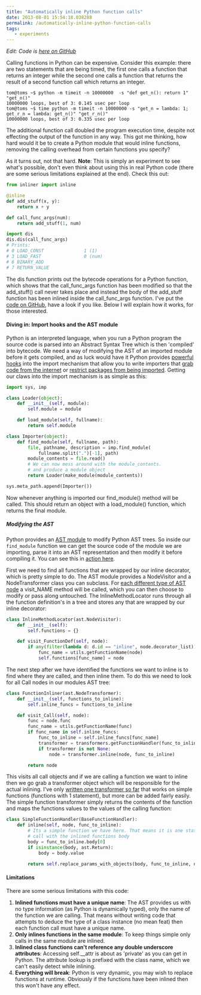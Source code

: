 ```yaml
---
title: "Automatically inline Python function calls"
date: 2013-08-01 15:54:18.038288
permalink: /automatically-inline-python-function-calls
tags:
   - experiments
---
```


*Edit: Code is [here on GitHub](https://github.com/orf/inliner)*

Calling functions in Python can be expensive. Consider this example: there are two statements that are being timed, the first one calls a function that returns an integer while the second one calls a function that returns the result of a second function call which returns an integer. 

~~~~shell
tom@toms ~$ python -m timeit -n 10000000  -s "def get_n(): return 1" "get_n()"
10000000 loops, best of 3: 0.145 usec per loop
tom@toms ~$ time python -m timeit -n 10000000 -s "get_n = lambda: 1; get_r_n = lambda: get_n()" "get_r_n()"
10000000 loops, best of 3: 0.335 usec per loop
~~~~

The additional function call doubled the program execution time, despite not effecting the output of the function in any way. This got me thinking, how hard would it be to create a Python module that would inline functions, removing the calling overhead from certain functions you specify?

As it turns out, not that hard. **Note**: This is simply an experiment to see what's possible, don't even think about using this in real Python code (there are some serious limitations explained at the end). Check this out:

~~~~python
from inliner import inline

@inline
def add_stuff(x, y):
    return x + y

def call_func_args(num):
    return add_stuff(1, num)

import dis
dis.dis(call_func_args)
# Prints:
# 0 LOAD_CONST               1 (1)
# 3 LOAD_FAST                0 (num)
# 6 BINARY_ADD          
# 7 RETURN_VALUE        
~~~~

The dis function prints out the bytecode operations for a Python function, which shows that the call_func_args function has been modified so that the add_stuff() call never takes place and instead the body of the add_stuff function has been inlined inside the call_func_args function. I've put the [code on GitHub](https://github.com/orf/inliner), have a look if you like. Below I will explain how it works, for those interested.

#### Diving in: Import hooks and the AST module
Python is an interpreted language, when you run a Python program the source code is parsed into an Abstract Syntax Tree which is then 'compiled' into bytecode. We need a way of modifying the AST of an imported module before it gets compiled, and as luck would have it Python provides [powerful hooks](https://www.python.org/dev/peps/pep-0302/) into the import mechanism that allow you to write importers that [grab code from the internet](https://blog.dowski.com/2008/07/31/customizing-the-python-import-system/) or [restrict packages from being imported](https://journal.thobe.org/2008/07/simple-stuff-with-import-hooks-in.html). Getting our claws into the import mechanism is as simple as this:

~~~~python
import sys, imp

class Loader(object):
    def __init__(self, module):
        self.module = module

    def load_module(self, fullname):
        return self.module

class Importer(object):
    def find_module(self, fullname, path):
        file, pathname, description = imp.find_module(
            fullname.split(".")[-1], path)
        module_contents = file.read()
        # We can now mess around with the module_contents.
        # and produce a module object
        return Loader(make_module(module_contents))

sys.meta_path.append(Importer())
~~~~

Now whenever anything is imported our find_module() method will be called. This should return an object with a load_module() function, which returns the final module.

##### Modifying the AST
Python provides an [AST module](https://docs.python.org/3.4/library/ast.html) to modify Python AST trees. So inside our 
`find_module` function we can get the source code of the module we are importing, parse it into an AST representation and then modify it before compiling it. You can see this in [action here](https://github.com/orf/inliner/blob/master/inliner/import_hook.py#L24).

First we need to find all functions that are wrapped by our inline decorator, which is pretty simple to do. The AST module provides a NodeVisitor and a NodeTransformer class you can subclass. For [each different type of AST node](https://greentreesnakes.readthedocs.org/en/latest/nodes.html) a visit_NAME method will be called, which you can then choose to modify or pass along untouched. The InlineMethodLocator runs through all the function definition's in a tree and stores any that are wrapped by our inline decorator:

~~~~python
class InlineMethodLocator(ast.NodeVisitor):
    def __init__(self):
        self.functions = {}

    def visit_FunctionDef(self, node):
        if any(filter(lambda d: d.id == "inline", node.decorator_list)):
            func_name = utils.getFunctionName(node)
            self.functions[func_name] = node
~~~~

The next step after we have identified the functions we want to inline is to find where they are called, and then inline them. To do this we need to look for all Call nodes in our modules AST tree:

~~~~python
class FunctionInliner(ast.NodeTransformer):
    def __init__(self, functions_to_inline):
        self.inline_funcs = functions_to_inline

    def visit_Call(self, node):
        func = node.func
        func_name = utils.getFunctionName(func)
        if func_name in self.inline_funcs:
            func_to_inline = self.inline_funcs[func_name]
            transformer = transformers.getFunctionHandler(func_to_inline)
            if transformer is not None:
                node = transformer.inline(node, func_to_inline)

        return node
~~~~

This visits all call objects and if we are calling a function we want to inline then we go grab a transformer object which will be responsible for the actual inlining. I've only [written one transformer so far](https://github.com/orf/inliner/blob/master/inliner/transformers/SimpleFunctionHandler.py) that works on simple functions (functions with 1 statement), but more can be added fairly easily. The simple function transformer simply returns the contents of the function and maps the functions values to the values of the calling function:

~~~~python
class SimpleFunctionHandler(BaseFunctionHandler):
    def inline(self, node, func_to_inline):
        # Its a simple function we have here. That means it is one statement and we can simply replace the
        # call with the inlined functions body
        body = func_to_inline.body[0]
        if isinstance(body, ast.Return):
            body = body.value

        return self.replace_params_with_objects(body, func_to_inline, node)
~~~~

#### Limitations
There are some serious limitations with this code:
   
 1. **Inlined functions must have a unique name**: The AST provides us with no type information (as Python is dynamically typed), only the name of the function we are calling. That means without writing code that attempts to deduce the type of a class instance (no mean feat) then each function call must have a unique name.
 2. **Only inlines functions in the same module**: To keep things simple only calls in the same module are inlined.
 3. **Inlined class functions can't reference any double underscore attributes**: Accessing self.__attr is about as 'private' as you can get in Python. The attribute lookup is prefixed with the class name, which we can't easily detect while inlining.
 4. **Everything will break**: Python is very dynamic, you may wish to replace functions at runtime. Obviously if the functions have been inlined then this won't have any effect.
    